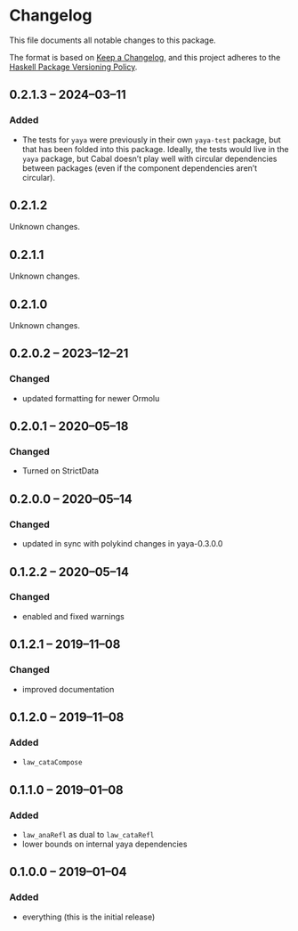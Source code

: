 # Changelog

This file documents all notable changes to this package.

The format is based on [Keep a Changelog](https://keepachangelog.com/en/1.0.0/),
and this project adheres to the [Haskell Package Versioning Policy](https://pvp.haskell.org/).

## 0.2.1.3 – 2024–03–11

### Added

- The tests for `yaya` were previously in their own `yaya-test` package, but that has been folded into this package. Ideally, the tests would live in the `yaya` package, but Cabal doesn’t play well with circular dependencies between packages (even if the component dependencies aren’t circular).

## 0.2.1.2

Unknown changes.

## 0.2.1.1

Unknown changes.

## 0.2.1.0

Unknown changes.

## 0.2.0.2 – 2023–12–21

### Changed

- updated formatting for newer Ormolu

## 0.2.0.1 – 2020–05–18

### Changed

- Turned on StrictData

## 0.2.0.0 – 2020–05–14

### Changed

- updated in sync with polykind changes in yaya-0.3.0.0

## 0.1.2.2 – 2020–05–14

### Changed

- enabled and fixed warnings

## 0.1.2.1 – 2019–11–08

### Changed

- improved documentation

## 0.1.2.0 – 2019–11–08

### Added

- `law_cataCompose`

## 0.1.1.0 – 2019–01–08

### Added

- `law_anaRefl` as dual to `law_cataRefl`
- lower bounds on internal yaya dependencies

## 0.1.0.0 – 2019–01–04

### Added

- everything (this is the initial release)
